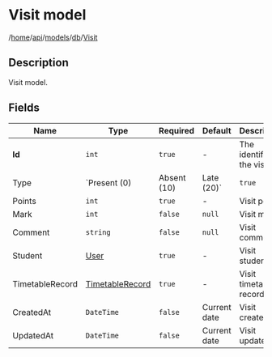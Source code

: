 # Visit model

/[home](/README.md)/[api](/docs/api/README.md)/[models](/docs/api/README.md#models)/[db](/docs/api/README.md#database-models)/[Visit](/docs/api/models/db/Visit.md)

## Description

Visit model.

## Fields

| Name | Type | Required | Default | Description |
| ---- | ---- | -------- | ------- | ----------- |
| __Id__ | `int` | `true` | - | The identifier of the visit |
| Type | `Present (0) | Absent (10) | Late (20)` | `true` | - | Visit status |
| Points | `int` | `true` | - | Visit points |
| Mark | `int` | `false` | `null` | Visit mark |
| Comment | `string` | `false` | `null` | Visit comment |
| Student | [User](User.md) | `true` | - | Visit student |
| TimetableRecord | [TimetableRecord](TimetableRecord.md) | `true` | - | Visit timetable record |
| CreatedAt | `DateTime` | `false` | Current date | Visit created at |
| UpdatedAt | `DateTime` | `false` | Current date | Visit updated at |
